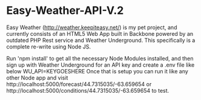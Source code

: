 Easy-Weather-API-V.2
====================

Easy Weather (http://weather.keepiteasy.net/) is my pet project, and currently consists of an HTML5 Web App built in Backbone powered by an outdated PHP Rest service and Weather Underground. This specifically is a complete re-write using Node JS.

Run 'npm install' to get all the necessary Node Modules installed, and then sign up with Weather Underground for an API key and create a .env file like below
	WU_API=KEYGOESHERE
Once that is setup you can run it like any other Node app and visit http://localhost:5000/forecast/44.7315035/-63.659654 or http://localhost:5000/conditions/44.7315035/-63.659654 to test.